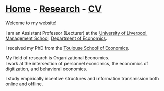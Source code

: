 # [Home](./index.html)  -  [Research](./research.html)  -  [CV](./CVlatest.pdf) <!-- - [Bio](./bio.html)-->

Welcome to my website!

I am an Assistant Professor (Lecturer) at the [University of Liverpool, Management School](https://www.liverpool.ac.uk/management/), [Department of Economics](https://www.liverpool.ac.uk/economics/).
  
I received my PhD from the [Toulouse School of Economics](https://www.tse-fr.eu/).

My field of research is Organizational Economics.  
I work at the intersection of personnel economics, the economics of digitization, and behavioral economics.

I study empirically incentive structures and information transmission both online and offline.

